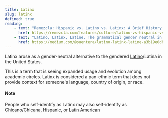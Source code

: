 ```yaml
---
title: Latinx
slug: latinx
defined: true
reading:
    - text: "Remezcla: Hispanic vs. Latino vs. Latinx: A Brief History of How These Words Originated"
      href: https://remezcla.com/features/culture/latino-vs-hispanic-vs-latinx-how-these-words-originated/
    - text: "Latino, Latinx, Latine. The grammatical gender neutral in Spanish"
      href: https://medium.com/@puentera/latino-latinx-latine-a3b19e0dbc1c
---
```


Latinx arose as a gender-neutral alternative to the gendered [Latino](#/latino)/Latina in the United States. 

This is a term that is seeing expanded usage and evolution among academic circles. Latinx is considered a pan-ethnic term that does not provide context for someone's language, country of origin, or race.

#### Note
People who self-identify as Latinx may also self-identify as Chicano/Chicana, [Hispanic](#/hispanic), or [Latin American](/#latino)

